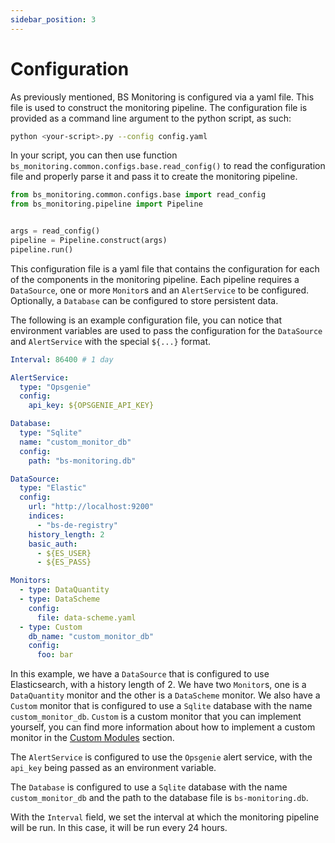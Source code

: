 ```yaml
---
sidebar_position: 3
---
```


# Configuration

As previously mentioned, BS Monitoring is configured via a yaml file. This file is used to construct the monitoring pipeline.
The configuration file is provided as a command line argument to the python script, as such:

```bash
python <your-script>.py --config config.yaml
```

In your script, you can then use function `bs_monitoring.common.configs.base.read_config()` to read the configuration file and properly parse it and pass it to create the monitoring pipeline.

```python
from bs_monitoring.common.configs.base import read_config
from bs_monitoring.pipeline import Pipeline


args = read_config()
pipeline = Pipeline.construct(args)
pipeline.run()
```

This configuration file is a yaml file that contains the configuration for each of the components in the monitoring pipeline. Each
pipeline requires a `DataSource`, one or more `Monitor`s and an `AlertService` to be configured. Optionally, a `Database` can be configured to store persistent data.

The following is an example configuration file, you can notice that environment variables are used to pass the configuration for the `DataSource` and `AlertService` with the special `${...}` format.

```yaml
Interval: 86400 # 1 day

AlertService:
  type: "Opsgenie"
  config:
    api_key: ${OPSGENIE_API_KEY}

Database:
  type: "Sqlite"
  name: "custom_monitor_db"
  config:
    path: "bs-monitoring.db"

DataSource:
  type: "Elastic"
  config:
    url: "http://localhost:9200"
    indices:
      - "bs-de-registry"
    history_length: 2
    basic_auth:
      - ${ES_USER}
      - ${ES_PASS}

Monitors:
  - type: DataQuantity
  - type: DataScheme
    config:
      file: data-scheme.yaml
  - type: Custom
    db_name: "custom_monitor_db"
    config:
      foo: bar
```

In this example, we have a `DataSource` that is configured to use Elasticsearch, with a history length of 2. We have two `Monitor`s, one is a `DataQuantity` monitor and the other is a `DataScheme` monitor.
We also have a `Custom` monitor that is configured to use a `Sqlite` database with the name `custom_monitor_db`. `Custom` is a custom monitor that you can implement yourself, you can find more information about how to implement a custom monitor in the [Custom Modules](/custom_modules) section.

The `AlertService` is configured to use the `Opsgenie` alert service, with the `api_key` being passed as an environment variable.

The `Database` is configured to use a `Sqlite` database with the name `custom_monitor_db` and the path to the database file is `bs-monitoring.db`.

With the `Interval` field, we set the interval at which the monitoring pipeline will be run. In this case, it will be run every 24 hours.




